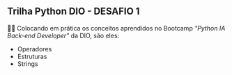 ## Trilha Python DIO - DESAFIO 1

👩‍💻 Colocando em prática os conceitos aprendidos no Bootcamp _"Python IA Back-end Developer"_ da DIO, são eles:
- Operadores
- Estruturas
- Strings
